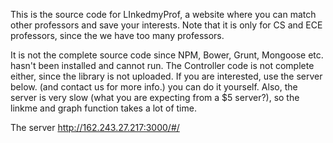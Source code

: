 This is the source code for LInkedmyProf, a website where you can match other professors and save your interests. 
Note that it is only for CS and ECE professors, since the we have too many professors. 

It is not the complete source code since NPM, Bower, Grunt, Mongoose etc. hasn't been installed and cannot run. The Controller code is not complete either, since the library is not uploaded. If you are interested, use the server below. (and contact us for more info.)
you can do it yourself. Also, the server is very slow (what you are expecting from a $5 server?), so the linkme and graph function takes a lot of time. 

The server
http://162.243.27.217:3000/#/




